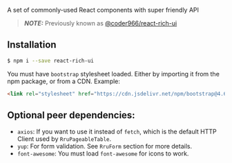 A set of commonly-used React components with super friendly API

> **_NOTE:_**  Previously known as [@coder966/react-rich-ui](https://www.npmjs.com/package/@coder966/react-rich-ui)

## Installation

```bash
$ npm i --save react-rich-ui
```

You must have `bootstrap` stylesheet loaded. Either by importing it from the npm package, or from a CDN. Example:
```html
<link rel="stylesheet" href="https://cdn.jsdelivr.net/npm/bootstrap@4.6.0/dist/css/bootstrap.min.css" integrity="sha384-B0vP5xmATw1+K9KRQjQERJvTumQW0nPEzvF6L/Z6nronJ3oUOFUFpCjEUQouq2+l" crossorigin="anonymous">
```

## Optional peer dependencies:
- `axios`: If you want to use it instead of `fetch`, which is the default HTTP Client used by `RruPageableTable`.
- `yup`: For form validation. See `RruForm` section for more details.
- `font-awesome`: You must load `font-awesome` for icons to work.
